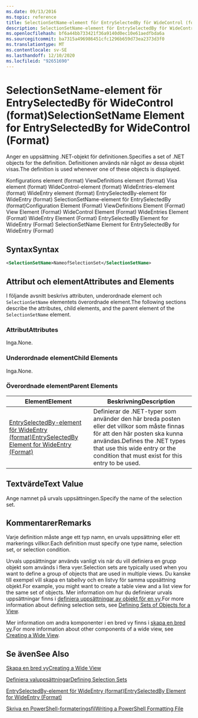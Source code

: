```yaml
---
ms.date: 09/13/2016
ms.topic: reference
title: SelectionSetName-element för EntrySelectedBy för WideControl (format)
description: SelectionSetName-element för EntrySelectedBy för WideControl (format)
ms.openlocfilehash: bf6a44bb733421f36a9140d0ec10e61aedfbda6a
ms.sourcegitcommit: ba7315a496986451cfc1296b659d73ea2373d3f0
ms.translationtype: MT
ms.contentlocale: sv-SE
ms.lasthandoff: 12/10/2020
ms.locfileid: "92651690"
---
```

# <a name="selectionsetname-element-for-entryselectedby-for-widecontrol-format"></a><span data-ttu-id="1df33-103">SelectionSetName-element för EntrySelectedBy för WideControl (format)</span><span class="sxs-lookup"><span data-stu-id="1df33-103">SelectionSetName Element for EntrySelectedBy for WideControl (Format)</span></span>

<span data-ttu-id="1df33-104">Anger en uppsättning .NET-objekt för definitionen.</span><span class="sxs-lookup"><span data-stu-id="1df33-104">Specifies a set of .NET objects for the definition.</span></span> <span data-ttu-id="1df33-105">Definitionen används när något av dessa objekt visas.</span><span class="sxs-lookup"><span data-stu-id="1df33-105">The definition is used whenever one of these objects is displayed.</span></span>

<span data-ttu-id="1df33-106">Konfigurations element (format) ViewDefinitions element (format) Visa element (format) WideControl-element (format) WideEntries-element (format) WideEntry element (format) EntrySelectedBy-element för WideEntry (format) SelectionSetName-element för EntrySelectedBy (format)</span><span class="sxs-lookup"><span data-stu-id="1df33-106">Configuration Element (Format) ViewDefinitions Element (Format) View Element (Format) WideControl Element (Format) WideEntries Element (Format) WideEntry Element (Format) EntrySelectedBy Element for WideEntry (Format) SelectionSetName Element for EntrySelectedBy for WideEntry (Format)</span></span>

## <a name="syntax"></a><span data-ttu-id="1df33-107">Syntax</span><span class="sxs-lookup"><span data-stu-id="1df33-107">Syntax</span></span>

```xml
<SelectionSetName>NameofSelectionSet</SelectionSetName>

```

## <a name="attributes-and-elements"></a><span data-ttu-id="1df33-108">Attribut och element</span><span class="sxs-lookup"><span data-stu-id="1df33-108">Attributes and Elements</span></span>

<span data-ttu-id="1df33-109">I följande avsnitt beskrivs attributen, underordnade element och `SelectionSetName` elementets överordnade element.</span><span class="sxs-lookup"><span data-stu-id="1df33-109">The following sections describe the attributes, child elements, and the parent element of the `SelectionSetName` element.</span></span>

### <a name="attributes"></a><span data-ttu-id="1df33-110">Attribut</span><span class="sxs-lookup"><span data-stu-id="1df33-110">Attributes</span></span>

<span data-ttu-id="1df33-111">Inga.</span><span class="sxs-lookup"><span data-stu-id="1df33-111">None.</span></span>

### <a name="child-elements"></a><span data-ttu-id="1df33-112">Underordnade element</span><span class="sxs-lookup"><span data-stu-id="1df33-112">Child Elements</span></span>

<span data-ttu-id="1df33-113">Inga.</span><span class="sxs-lookup"><span data-stu-id="1df33-113">None.</span></span>

### <a name="parent-elements"></a><span data-ttu-id="1df33-114">Överordnade element</span><span class="sxs-lookup"><span data-stu-id="1df33-114">Parent Elements</span></span>

|<span data-ttu-id="1df33-115">Element</span><span class="sxs-lookup"><span data-stu-id="1df33-115">Element</span></span>|<span data-ttu-id="1df33-116">Beskrivning</span><span class="sxs-lookup"><span data-stu-id="1df33-116">Description</span></span>|
|-------------|-----------------|
|[<span data-ttu-id="1df33-117">EntrySelectedBy-element för WideEntry (format)</span><span class="sxs-lookup"><span data-stu-id="1df33-117">EntrySelectedBy Element for WideEntry (Format)</span></span>](./entryselectedby-element-for-wideentry-format.md)|<span data-ttu-id="1df33-118">Definierar de .NET-typer som använder den här breda posten eller det villkor som måste finnas för att den här posten ska kunna användas.</span><span class="sxs-lookup"><span data-stu-id="1df33-118">Defines the .NET types that use this wide entry or the condition that must exist for this entry to be used.</span></span>|

## <a name="text-value"></a><span data-ttu-id="1df33-119">Textvärde</span><span class="sxs-lookup"><span data-stu-id="1df33-119">Text Value</span></span>

<span data-ttu-id="1df33-120">Ange namnet på urvals uppsättningen.</span><span class="sxs-lookup"><span data-stu-id="1df33-120">Specify the name of the selection set.</span></span>

## <a name="remarks"></a><span data-ttu-id="1df33-121">Kommentarer</span><span class="sxs-lookup"><span data-stu-id="1df33-121">Remarks</span></span>

<span data-ttu-id="1df33-122">Varje definition måste ange ett typ namn, en urvals uppsättning eller ett markerings villkor.</span><span class="sxs-lookup"><span data-stu-id="1df33-122">Each definition must specify one type name, selection set, or selection condition.</span></span>

<span data-ttu-id="1df33-123">Urvals uppsättningar används vanligt vis när du vill definiera en grupp objekt som används i flera vyer.</span><span class="sxs-lookup"><span data-stu-id="1df33-123">Selection sets are typically used when you want to define a group of objects that are used in multiple views.</span></span> <span data-ttu-id="1df33-124">Du kanske till exempel vill skapa en tabellvy och en listvy för samma uppsättning objekt.</span><span class="sxs-lookup"><span data-stu-id="1df33-124">For example, you might want to create a table view and a list view for the same set of objects.</span></span> <span data-ttu-id="1df33-125">Mer information om hur du definierar urvals uppsättningar finns i [definiera uppsättningar av objekt för en vy](./defining-selection-sets.md).</span><span class="sxs-lookup"><span data-stu-id="1df33-125">For more information about defining selection sets, see [Defining Sets of Objects for a View](./defining-selection-sets.md).</span></span>

<span data-ttu-id="1df33-126">Mer information om andra komponenter i en bred vy finns i [skapa en bred vy](./creating-a-wide-view.md).</span><span class="sxs-lookup"><span data-stu-id="1df33-126">For more information about other components of a wide view, see [Creating a Wide View](./creating-a-wide-view.md).</span></span>

## <a name="see-also"></a><span data-ttu-id="1df33-127">Se även</span><span class="sxs-lookup"><span data-stu-id="1df33-127">See Also</span></span>

[<span data-ttu-id="1df33-128">Skapa en bred vy</span><span class="sxs-lookup"><span data-stu-id="1df33-128">Creating a Wide View</span></span>](./creating-a-wide-view.md)

[<span data-ttu-id="1df33-129">Definiera valuppsättningar</span><span class="sxs-lookup"><span data-stu-id="1df33-129">Defining Selection Sets</span></span>](./defining-selection-sets.md)

[<span data-ttu-id="1df33-130">EntrySelectedBy-element för WideEntry (format)</span><span class="sxs-lookup"><span data-stu-id="1df33-130">EntrySelectedBy Element for WideEntry (Format)</span></span>](./entryselectedby-element-for-wideentry-format.md)

[<span data-ttu-id="1df33-131">Skriva en PowerShell-formateringsfil</span><span class="sxs-lookup"><span data-stu-id="1df33-131">Writing a PowerShell Formatting File</span></span>](./writing-a-powershell-formatting-file.md)
